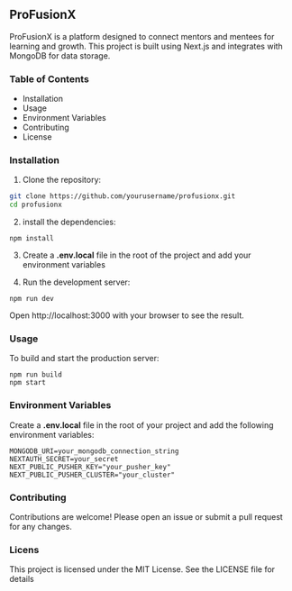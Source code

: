## ProFusionX

ProFusionX is a platform designed to connect mentors and mentees for learning and growth. This project is built using Next.js and integrates with MongoDB for data storage.

### Table of Contents

+ Installation
+ Usage
+ Environment Variables
+ Contributing
+ License

### Installation

1. Clone the repository:
```bash
git clone https://github.com/yourusername/profusionx.git
cd profusionx
```

2. install the dependencies:
```
npm install
```

3. Create a **.env.local** file in the root of the project and add your environment variables

4. Run the development server:
```
npm run dev
```
Open http://localhost:3000 with your browser to see the result.

### Usage

To build and start the production server:
```
npm run build
npm start
```

### Environment Variables

Create a **.env.local** file in the root of your project and add the following environment variables:
```
MONGODB_URI=your_mongodb_connection_string
NEXTAUTH_SECRET=your_secret
NEXT_PUBLIC_PUSHER_KEY="your_pusher_key"
NEXT_PUBLIC_PUSHER_CLUSTER="your_cluster"
```

### Contributing

Contributions are welcome! Please open an issue or submit a pull request for any changes.

### Licens

This project is licensed under the MIT License. See the LICENSE file for details